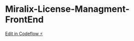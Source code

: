 # Miralix-License-Managment-FrontEnd

[Edit in Codeflow ⚡️](https://stackblitz.com/~/github.com/JuanKhanjar/Miralix-License-Managment-FrontEnd)